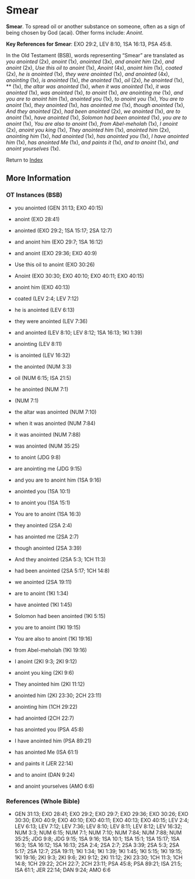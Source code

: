 # Smear
**Smear**. 
To spread oil or another substance on someone, often as a sign of being chosen by God (acai). 
Other forms include: 
*Anoint*. 


**Key References for Smear**: 
EXO 29:2, LEV 8:10, 1SA 16:13, PSA 45:8. 


In the Old Testament (BSB), words representing “Smear” are translated as 
*you anointed* (2x), *anoint* (1x), *anointed* (3x), *and anoint him* (2x), *and anoint* (2x), *Use this oil to anoint* (1x), *Anoint* (4x), *anoint him* (1x), *coated* (2x), *he is anointed* (1x), *they were anointed* (1x), *and anointed* (4x), *anointing* (1x), *is anointed* (1x), *the anointed* (1x), *oil* (2x), *he anointed* (1x), ** (1x), *the altar was anointed* (1x), *when it was anointed* (1x), *it was anointed* (1x), *was anointed* (1x), *to anoint* (1x), *are anointing me* (1x), *and you are to anoint him* (1x), *anointed you* (1x), *to anoint you* (1x), *You are to anoint* (1x), *they anointed* (1x), *has anointed me* (1x), *though anointed* (1x), *And they anointed* (2x), *had been anointed* (2x), *we anointed* (1x), *are to anoint* (1x), *have anointed* (1x), *Solomon had been anointed* (1x), *you are to anoint* (1x), *You are also to anoint* (1x), *from Abel-meholah* (1x), *I anoint* (2x), *anoint you king* (1x), *They anointed him* (1x), *anointed him* (2x), *anointing him* (1x), *had anointed* (1x), *has anointed you* (1x), *I have anointed him* (1x), *has anointed Me* (1x), *and paints it* (1x), *and to anoint* (1x), *and anoint yourselves* (1x). 




Return to [Index](00-Index.md)

## More Information

### OT Instances (BSB)

* you anointed (GEN 31:13; EXO 40:15)

* anoint (EXO 28:41)

* anointed (EXO 29:2; 1SA 15:17; 2SA 12:7)

* and anoint him (EXO 29:7; 1SA 16:12)

* and anoint (EXO 29:36; EXO 40:9)

* Use this oil to anoint (EXO 30:26)

* Anoint (EXO 30:30; EXO 40:10; EXO 40:11; EXO 40:15)

* anoint him (EXO 40:13)

* coated (LEV 2:4; LEV 7:12)

* he is anointed (LEV 6:13)

* they were anointed (LEV 7:36)

* and anointed (LEV 8:10; LEV 8:12; 1SA 16:13; 1KI 1:39)

* anointing (LEV 8:11)

* is anointed (LEV 16:32)

* the anointed (NUM 3:3)

* oil (NUM 6:15; ISA 21:5)

* he anointed (NUM 7:1)

*  (NUM 7:1)

* the altar was anointed (NUM 7:10)

* when it was anointed (NUM 7:84)

* it was anointed (NUM 7:88)

* was anointed (NUM 35:25)

* to anoint (JDG 9:8)

* are anointing me (JDG 9:15)

* and you are to anoint him (1SA 9:16)

* anointed you (1SA 10:1)

* to anoint you (1SA 15:1)

* You are to anoint (1SA 16:3)

* they anointed (2SA 2:4)

* has anointed me (2SA 2:7)

* though anointed (2SA 3:39)

* And they anointed (2SA 5:3; 1CH 11:3)

* had been anointed (2SA 5:17; 1CH 14:8)

* we anointed (2SA 19:11)

* are to anoint (1KI 1:34)

* have anointed (1KI 1:45)

* Solomon had been anointed (1KI 5:15)

* you are to anoint (1KI 19:15)

* You are also to anoint (1KI 19:16)

* from Abel-meholah (1KI 19:16)

* I anoint (2KI 9:3; 2KI 9:12)

* anoint you king (2KI 9:6)

* They anointed him (2KI 11:12)

* anointed him (2KI 23:30; 2CH 23:11)

* anointing him (1CH 29:22)

* had anointed (2CH 22:7)

* has anointed you (PSA 45:8)

* I have anointed him (PSA 89:21)

* has anointed Me (ISA 61:1)

* and paints it (JER 22:14)

* and to anoint (DAN 9:24)

* and anoint yourselves (AMO 6:6)



### References (Whole Bible)

* GEN 31:13; EXO 28:41; EXO 29:2; EXO 29:7; EXO 29:36; EXO 30:26; EXO 30:30; EXO 40:9; EXO 40:10; EXO 40:11; EXO 40:13; EXO 40:15; LEV 2:4; LEV 6:13; LEV 7:12; LEV 7:36; LEV 8:10; LEV 8:11; LEV 8:12; LEV 16:32; NUM 3:3; NUM 6:15; NUM 7:1; NUM 7:10; NUM 7:84; NUM 7:88; NUM 35:25; JDG 9:8; JDG 9:15; 1SA 9:16; 1SA 10:1; 1SA 15:1; 1SA 15:17; 1SA 16:3; 1SA 16:12; 1SA 16:13; 2SA 2:4; 2SA 2:7; 2SA 3:39; 2SA 5:3; 2SA 5:17; 2SA 12:7; 2SA 19:11; 1KI 1:34; 1KI 1:39; 1KI 1:45; 1KI 5:15; 1KI 19:15; 1KI 19:16; 2KI 9:3; 2KI 9:6; 2KI 9:12; 2KI 11:12; 2KI 23:30; 1CH 11:3; 1CH 14:8; 1CH 29:22; 2CH 22:7; 2CH 23:11; PSA 45:8; PSA 89:21; ISA 21:5; ISA 61:1; JER 22:14; DAN 9:24; AMO 6:6




